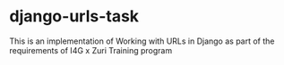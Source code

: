 # django-urls-task
This is an implementation of Working with URLs in Django as part of the requirements of I4G x Zuri Training program 
